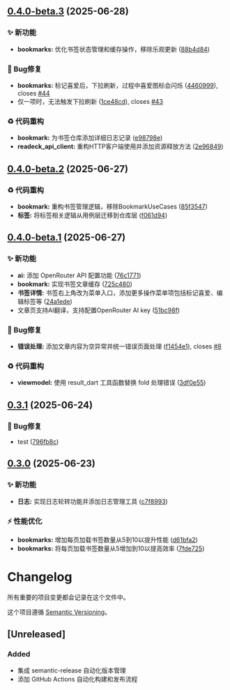 ## [0.4.0-beta.3](https://github.com/shadowfish07/ReadeckApp/compare/v0.4.0-beta.2...v0.4.0-beta.3) (2025-06-28)


### ✨ 新功能

* **bookmarks:** 优化书签状态管理和缓存操作，移除乐观更新 ([88b4d84](https://github.com/shadowfish07/ReadeckApp/commit/88b4d8447ae84716ef906beefa4f8b8eeea17f0b))


### 🐛 Bug修复

* **bookmarks:** 标记喜爱后，下拉刷新，过程中喜爱图标会闪烁 ([4460999](https://github.com/shadowfish07/ReadeckApp/commit/446099900e625eab5b861deb204ab786b29b4297)), closes [#44](https://github.com/shadowfish07/ReadeckApp/issues/44)
* 仅一项时，无法触发下拉刷新 ([1ce48cd](https://github.com/shadowfish07/ReadeckApp/commit/1ce48cd482856fddc4f583b04174f8d920dfad31)), closes [#43](https://github.com/shadowfish07/ReadeckApp/issues/43)


### ♻️ 代码重构

* **bookmark:** 为书签仓库添加详细日志记录 ([e98798e](https://github.com/shadowfish07/ReadeckApp/commit/e98798e5394e2d9372b7e976c9f131f18d91df33))
* **readeck_api_client:** 重构HTTP客户端使用并添加资源释放方法 ([2e96849](https://github.com/shadowfish07/ReadeckApp/commit/2e96849136f63a14b9fa489c0dfebb3e3415b2e1))

## [0.4.0-beta.2](https://github.com/shadowfish07/ReadeckApp/compare/v0.4.0-beta.1...v0.4.0-beta.2) (2025-06-27)


### ♻️ 代码重构

* **bookmark:** 重构书签管理逻辑，移除BookmarkUseCases ([85f3547](https://github.com/shadowfish07/ReadeckApp/commit/85f35479385af94f778192120e5d7a72311f232f))
* **标签:** 将标签相关逻辑从用例层迁移到仓库层 ([f061d94](https://github.com/shadowfish07/ReadeckApp/commit/f061d94391026d0a8394be57932de0afd05105f3))

## [0.4.0-beta.1](https://github.com/shadowfish07/ReadeckApp/compare/v0.3.1...v0.4.0-beta.1) (2025-06-27)


### ✨ 新功能

* **ai:** 添加 OpenRouter API 配置功能 ([76c1771](https://github.com/shadowfish07/ReadeckApp/commit/76c177113f8d7bcb14a18577488b04ef1bf76bd8))
* **bookmark:** 实现书签文章缓存 ([725c480](https://github.com/shadowfish07/ReadeckApp/commit/725c480cd6f999ea703038038a3f3a6807733e9d))
* **书签详情:** 书签右上角改为菜单入口，添加更多操作菜单项包括标记喜爱、编辑标签等 ([24a1ede](https://github.com/shadowfish07/ReadeckApp/commit/24a1ede538d187eac7870eae6fb92b195b19fb10))
* 文章页支持AI翻译，支持配置OpenRouter AI key ([51bc98f](https://github.com/shadowfish07/ReadeckApp/commit/51bc98f62c6f554ae93914c83f63b17c79e498af))


### 🐛 Bug修复

* **错误处理:** 添加文章内容为空异常并统一错误页面处理 ([f1454e1](https://github.com/shadowfish07/ReadeckApp/commit/f1454e15bee6c5b43b2091ed470ea82e82585825)), closes [#8](https://github.com/shadowfish07/ReadeckApp/issues/8)


### ♻️ 代码重构

* **viewmodel:** 使用 result_dart 工具函数替换 fold 处理错误 ([3df0e55](https://github.com/shadowfish07/ReadeckApp/commit/3df0e557fdf46e5539f884555914af8b07a23ad5))

## [0.3.1](https://github.com/shadowfish07/ReadeckApp/compare/v0.3.0...v0.3.1) (2025-06-24)


### 🐛 Bug修复

* test ([796fb8c](https://github.com/shadowfish07/ReadeckApp/commit/796fb8ce66f63c3c1517b9595c52a1fb623ac79f))

## [0.3.0](https://github.com/shadowfish07/ReadeckApp/compare/v0.2.1...v0.3.0) (2025-06-23)


### ✨ 新功能

* **日志:** 实现日志轮转功能并添加日志管理工具 ([c7f8993](https://github.com/shadowfish07/ReadeckApp/commit/c7f8993d29a30f7a3095e768db348efe200b42fa))


### ⚡ 性能优化

* **bookmarks:** 增加每页加载书签数量从5到10以提升性能 ([d61bfa2](https://github.com/shadowfish07/ReadeckApp/commit/d61bfa2e37ae03d6967c86984d86631672135f5a))
* **bookmarks:** 将每页加载书签数量从5增加到10以提高效率 ([7fde725](https://github.com/shadowfish07/ReadeckApp/commit/7fde725c08164605e1b076cb33c29bc46c66d111))

# Changelog

所有重要的项目变更都会记录在这个文件中。

这个项目遵循 [Semantic Versioning](https://semver.org/spec/v2.0.0.html)。

## [Unreleased]

### Added
- 集成 semantic-release 自动化版本管理
- 添加 GitHub Actions 自动化构建和发布流程
